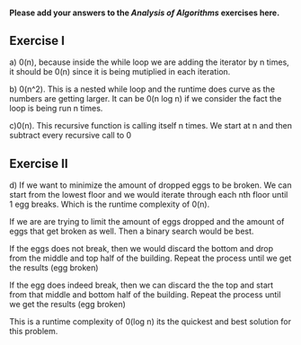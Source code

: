 #### Please add your answers to the ***Analysis of  Algorithms*** exercises here.

## Exercise I

a) 0(n), because inside the while loop we are adding the iterator by n times, it should be 0(n) since it is being mutiplied in each iteration.


b) 0(n^2). This is a nested while loop and the runtime does curve as the numbers are getting larger. It can be 0(n log n) if we consider the fact the loop is being run n times.


c)0(n). This recursive function is calling itself n times. We start at n and then subtract every recursive call to 0 

## Exercise II

d) If we want to minimize the amount of dropped eggs to be broken. We can start from the lowest floor and we would iterate through each nth floor until 1 egg breaks. Which is the runtime complexity of 0(n).

If we are are trying to limit the amount of eggs dropped and the amount of eggs that get broken as well. Then a binary search would be best. 

If the eggs does not break, then we would discard the bottom and drop from the middle and top half of the building. Repeat the process until we get the results (egg broken)

If the egg does indeed break, then we can discard the the top and start from that middle and bottom half of the building. Repeat the process until we get the results (egg broken)

This is a runtime complexity of 0(log n) its the quickest and best solution for this problem.



